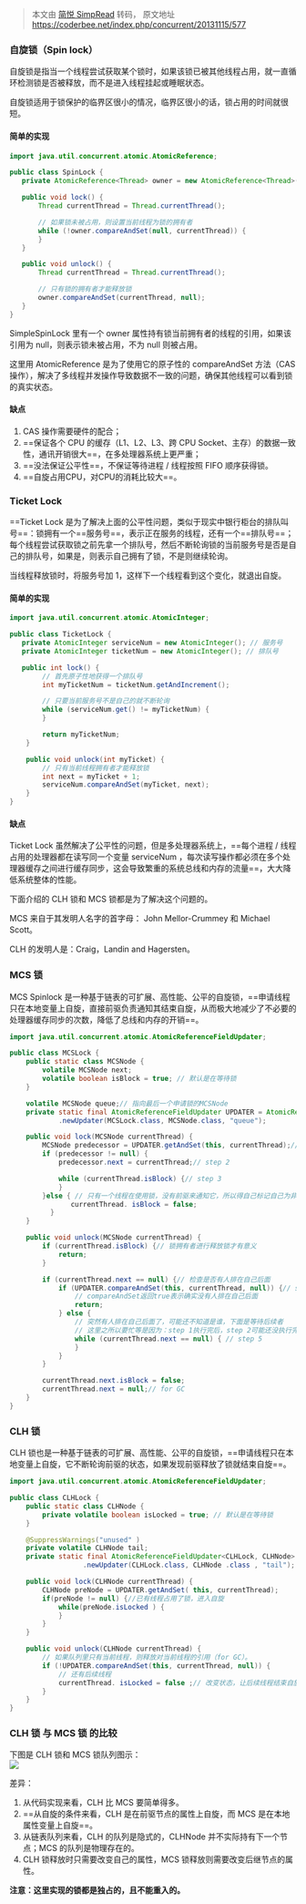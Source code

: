 > 本文由 [简悦 SimpRead](http://ksria.com/simpread/) 转码， 原文地址 https://coderbee.net/index.php/concurrent/20131115/577

### 自旋锁（Spin lock）

自旋锁是指当一个线程尝试获取某个锁时，如果该锁已被其他线程占用，就一直循环检测锁是否被释放，而不是进入线程挂起或睡眠状态。

自旋锁适用于锁保护的临界区很小的情况，临界区很小的话，锁占用的时间就很短。

#### 简单的实现

```java
import java.util.concurrent.atomic.AtomicReference;

public class SpinLock {
   private AtomicReference<Thread> owner = new AtomicReference<Thread>();

   public void lock() {
       Thread currentThread = Thread.currentThread();

       // 如果锁未被占用，则设置当前线程为锁的拥有者
       while (!owner.compareAndSet(null, currentThread)) {
       }
   }

   public void unlock() {
       Thread currentThread = Thread.currentThread();

       // 只有锁的拥有者才能释放锁
       owner.compareAndSet(currentThread, null);
   }
}
```

SimpleSpinLock 里有一个 owner 属性持有锁当前拥有者的线程的引用，如果该引用为 null，则表示锁未被占用，不为 null 则被占用。

这里用 AtomicReference 是为了使用它的原子性的 compareAndSet 方法（CAS 操作），解决了多线程并发操作导致数据不一致的问题，确保其他线程可以看到锁的真实状态。  

#### 缺点

1.  CAS 操作需要硬件的配合；
2.  ==保证各个 CPU 的缓存（L1、L2、L3、跨 CPU Socket、主存）的数据一致性，通讯开销很大==，在多处理器系统上更严重；
3.  ==没法保证公平性==，不保证等待进程 / 线程按照 FIFO 顺序获得锁。
4.  ==自旋占用CPU，对CPU的消耗比较大==。

### Ticket Lock

==Ticket Lock 是为了解决上面的公平性问题，类似于现实中银行柜台的排队叫号==：锁拥有一个==服务号==，表示正在服务的线程，还有一个==排队号==；每个线程尝试获取锁之前先拿一个排队号，然后不断轮询锁的当前服务号是否是自己的排队号，如果是，则表示自己拥有了锁，不是则继续轮询。

当线程释放锁时，将服务号加 1，这样下一个线程看到这个变化，就退出自旋。

#### 简单的实现

```java
import java.util.concurrent.atomic.AtomicInteger;

public class TicketLock {
   private AtomicInteger serviceNum = new AtomicInteger(); // 服务号
   private AtomicInteger ticketNum = new AtomicInteger(); // 排队号

   public int lock() {
        // 首先原子性地获得一个排队号
        int myTicketNum = ticketNum.getAndIncrement();

        // 只要当前服务号不是自己的就不断轮询
        while (serviceNum.get() != myTicketNum) {
        }

        return myTicketNum;
    }

    public void unlock(int myTicket) {
        // 只有当前线程拥有者才能释放锁
        int next = myTicket + 1;
        serviceNum.compareAndSet(myTicket, next);
    }
}
```

#### 缺点

Ticket Lock 虽然解决了公平性的问题，但是多处理器系统上，==每个进程 / 线程占用的处理器都在读写同一个变量 serviceNum ，每次读写操作都必须在多个处理器缓存之间进行缓存同步，这会导致繁重的系统总线和内存的流量==，大大降低系统整体的性能。

下面介绍的 CLH 锁和 MCS 锁都是为了解决这个问题的。

MCS 来自于其发明人名字的首字母： John Mellor-Crummey 和 Michael Scott。

CLH 的发明人是：Craig，Landin and Hagersten。

### MCS 锁

MCS Spinlock 是一种基于链表的可扩展、高性能、公平的自旋锁，==申请线程只在本地变量上自旋，直接前驱负责通知其结束自旋，从而极大地减少了不必要的处理器缓存同步的次数，降低了总线和内存的开销==。

```java
import java.util.concurrent.atomic.AtomicReferenceFieldUpdater;

public class MCSLock {
    public static class MCSNode {
        volatile MCSNode next;
        volatile boolean isBlock = true; // 默认是在等待锁
    }

    volatile MCSNode queue;// 指向最后一个申请锁的MCSNode
    private static final AtomicReferenceFieldUpdater UPDATER = AtomicReferenceFieldUpdater
            .newUpdater(MCSLock.class, MCSNode.class, "queue");

    public void lock(MCSNode currentThread) {
        MCSNode predecessor = UPDATER.getAndSet(this, currentThread);// step 1
        if (predecessor != null) {
            predecessor.next = currentThread;// step 2

            while (currentThread.isBlock) {// step 3
            }
        }else { // 只有一个线程在使用锁，没有前驱来通知它，所以得自己标记自己为非阻塞
               currentThread. isBlock = false;
          }
    }

    public void unlock(MCSNode currentThread) {
        if (currentThread.isBlock) {// 锁拥有者进行释放锁才有意义
            return;
        }

        if (currentThread.next == null) {// 检查是否有人排在自己后面
            if (UPDATER.compareAndSet(this, currentThread, null)) {// step 4
                // compareAndSet返回true表示确实没有人排在自己后面
                return;
            } else {
                // 突然有人排在自己后面了，可能还不知道是谁，下面是等待后续者
                // 这里之所以要忙等是因为：step 1执行完后，step 2可能还没执行完
                while (currentThread.next == null) { // step 5
                }
            }
        }

        currentThread.next.isBlock = false;
        currentThread.next = null;// for GC
    }
}
```

### CLH 锁

CLH 锁也是一种基于链表的可扩展、高性能、公平的自旋锁，==申请线程只在本地变量上自旋，它不断轮询前驱的状态，如果发现前驱释放了锁就结束自旋==。

```java
import java.util.concurrent.atomic.AtomicReferenceFieldUpdater;

public class CLHLock {
    public static class CLHNode {
        private volatile boolean isLocked = true; // 默认是在等待锁
    }

    @SuppressWarnings("unused" )
    private volatile CLHNode tail;
    private static final AtomicReferenceFieldUpdater<CLHLock, CLHNode> UPDATER = AtomicReferenceFieldUpdater
                  .newUpdater(CLHLock.class, CLHNode .class , "tail");

    public void lock(CLHNode currentThread) {
        CLHNode preNode = UPDATER.getAndSet( this, currentThread);
        if(preNode != null) {//已有线程占用了锁，进入自旋
            while(preNode.isLocked ) {
            }
        }
    }

    public void unlock(CLHNode currentThread) {
        // 如果队列里只有当前线程，则释放对当前线程的引用（for GC）。
        if (!UPDATER.compareAndSet(this, currentThread, null)) {
            // 还有后续线程
            currentThread. isLocked = false ;// 改变状态，让后续线程结束自旋
        }
    }
}
```

### CLH 锁 与 MCS 锁 的比较

下图是 CLH 锁和 MCS 锁队列图示：  
![](../../assets/CLH-MCS-SpinLock.png)

差异：

1.  从代码实现来看，CLH 比 MCS 要简单得多。
2.  ==从自旋的条件来看，CLH 是在前驱节点的属性上自旋，而 MCS 是在本地属性变量上自旋==。
3.  从链表队列来看，CLH 的队列是隐式的，CLHNode 并不实际持有下一个节点；MCS 的队列是物理存在的。
4.  CLH 锁释放时只需要改变自己的属性，MCS 锁释放则需要改变后继节点的属性。

**注意：这里实现的锁都是独占的，且不能重入的。**